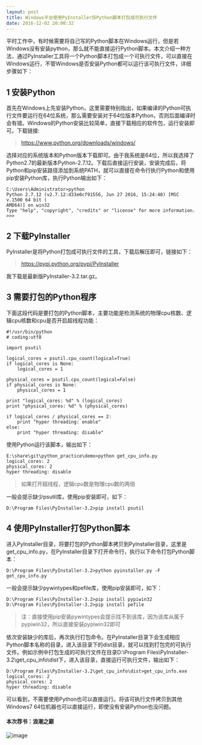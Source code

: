 ```yaml
---
layout: post
title: Windows平台使用PyInstaller将Python脚本打包成可执行文件
date: 2016-12-02 20:00:32
---
```


平时工作中，有时候需要将自己写的Python脚本在Windows运行，但是若Windows没有安装python，那么就不能直接运行Python脚本。本文介绍一种方法，通过PyInstaller工具将一个Python脚本打包成一个可执行文件，可以直接在Windows运行，不管Windows是否安装Python都可以运行该可执行文件，详细步骤如下：

## 1 安装Python

首先在Windows上先安装Python，这里需要特别指出，如果编译的Python可执行文件要运行在64位系统，那么需要安装对于64位版本Python，否则后面编译时会有错。Windows的Python安装比较简单，直接下载相应的软件包，运行安装即可。下载链接:

>https://www.python.org/downloads/windows/

选择对应的系统版本和Python版本下载即可。由于我系统是64位，所以我选择了Python2.7的最新版本Python-2.7.12。下载后直接运行安装，安装完成后，将Python和pip安装路径添加到系统PATH，就可以直接在命令行执行Python和使用pip安装Python库，执行Python输出如下：

```
C:\Users\Administrator>python
Python 2.7.12 (v2.7.12:d33e0cf91556, Jun 27 2016, 15:24:40) [MSC v.1500 64 bit (
AMD64)] on win32
Type "help", "copyright", "credits" or "license" for more information.
>>>
```

## 2 下载PyInstaller

PyInstaller是将Python打包成可执行文件的工具，下载后解压即可，链接如下：

> https://pypi.python.org/pypi/PyInstaller

我下载是最新版PyInstaller-3.2.tar.gz。

## 3 需要打包的Python程序

下面这段代码是要打包的Python脚本，主要功能是检测系统的物理cpu核数、逻辑cpu核数和cpu是否开启超线程功能：

```
#!/usr/bin/python
# coding:utf8

import psutil

logical_cores = psutil.cpu_count(logical=True)
if logical_cores is None:
    logical_cores = 1

physical_cores = psutil.cpu_count(logical=False)
if physical_cores is None:
    physical_cores = 1

print "logical_cores: %d" % (logical_cores)
print "physical_cores: %d" % (physical_cores)

if logical_cores / physical_cores == 2:
    print "hyper threading: enable"
else:
    print "hyper threading: disable"
```

使用Python运行该脚本，输出如下：

```
E:\share\git\python_practice\demo>python get_cpu_info.py
logical_cores: 2
physical_cores: 2
hyper threading: disable
```

>如果打开超线程，逻辑cpu数是物理cpu数的两倍

一般会提示缺少psutil库，使用pip安装即可，如下：

```
D:\Program Files\PyInstaller-3.2>pip install psutil
```

## 4 使用PyInstaller打包Python脚本

进入PyInstaller目录，将要打包的Python脚本拷贝到PyInstaller目录，这里是get_cpu_info.py，在PyInstaller目录下打开命令行，执行以下命令打包Python脚本：

```
D:\Program Files\PyInstaller-3.2>python pyinstaller.py -F get_cpu_info.py
```

一般会提示缺少pywintypes和pefile库，使用pip安装即可，如下：

```
D:\Program Files\PyInstaller-3.2>pip install pypiwin32
D:\Program Files\PyInstaller-3.2>pip install pefile
```

>注：直接使用pip安装pywintypes会提示找不到该库，因为该库从属于pypiwin32，所以直接安装pypiwin32即可

依次安装缺少的库后，再次执行打包命令。在PyInstaller目录下会生成相应Python脚本名称的目录，进入该目录下的dist目录，就可以找到打包完的可执行文件。例如示例中打包生成的可执行文件在目录D:\Program Files\PyInstaller-3.2\get_cpu_info\dist下，进入该目录，直接运行可执行文件，输出如下：

```
D:\Program Files\PyInstaller-3.2\get_cpu_info\dist>get_cpu_info.exe
logical_cores: 2
physical_cores: 2
hyper threading: disable
```

可以看到，不需要使用Python也可以直接运行。将该可执行文件拷贝到其他Windows7 64位机器也可以直接运行，即使没有安装Python也没问题。

#### 本次荐书：浪潮之巅

![image](https://img13.360buyimg.com/n1/s200x200_jfs/t2989/330/600268845/199619/83eb7938/5760cf7bN08055a66.jpg)

